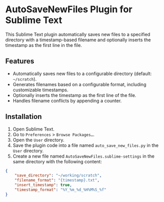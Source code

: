 # AutoSaveNewFiles Plugin for Sublime Text

This Sublime Text plugin automatically saves new files to a specified directory with a timestamp-based 
filename and optionally inserts the timestamp as the first line in the file.

## Features

- Automatically saves new files to a configurable directory (default: `~/scratch`).
- Generates filenames based on a configurable format, including customizable timestamps.
- Optionally inserts the timestamp as the first line of the file.
- Handles filename conflicts by appending a counter.

## Installation

1. Open Sublime Text.
2. Go to `Preferences` > `Browse Packages…`.
3. Open the `User` directory.
4. Save the plugin code into a file named `auto_save_new_files.py` in the `User` directory.
5. Create a new file named `AutoSaveNewFiles.sublime-settings` in the same directory with the following content:

```json
{
    "save_directory": "~/working/scratch",
    "filename_format": "{timestamp}.txt",
    "insert_timestamp": true,
    "timestamp_format": "%Y_%m_%d_%H%M%S_%f"
}
